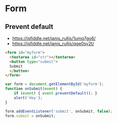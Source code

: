 # Form

## Prevent default

* https://jsfiddle.net/janis_rullis/1umq7go6/
* https://jsfiddle.net/janis_rullis/qge0sy2t/

```html
<form id="myform">
  <textarea id="str"></textarea>
  <button type="submit">
  Submit
  </button>
</form>
```

```js
var form = document.getElementById('myform');
function onSubmit(event) {
    if (event) { event.preventDefault(); }    
	alert('Hey');
}

form.addEventListener('submit', onSubmit, false);
form.submit = onSubmit;
```
